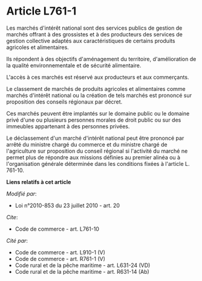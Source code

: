 # Article L761-1

Les marchés d'intérêt national sont des services publics de gestion de marchés offrant à des grossistes et à des producteurs
des services de gestion collective adaptés aux caractéristiques de certains produits agricoles et alimentaires. 

Ils répondent à des objectifs d'aménagement du territoire, d'amélioration de la qualité environnementale et de sécurité
alimentaire.

L'accès à ces marchés est réservé aux producteurs et aux commerçants. 

Le classement de marchés de produits agricoles et alimentaires comme marchés d'intérêt national ou la création de tels
marchés est prononcé sur proposition des conseils régionaux par décret. 

Ces marchés peuvent être implantés sur le domaine public ou le domaine privé d'une ou plusieurs personnes morales de droit
public ou sur des immeubles appartenant à des personnes privées. 

Le déclassement d'un marché d'intérêt national peut être prononcé par arrêté du ministre chargé du commerce et du ministre
chargé de l'agriculture sur proposition du conseil régional si l'activité du marché ne permet plus de répondre aux missions
définies au premier alinéa ou à l'organisation générale déterminée dans les conditions fixées à l'article L. 761-10.

**Liens relatifs à cet article**

_Modifié par_:

  - Loi n°2010-853 du 23 juillet 2010 - art. 20

_Cite_:

  - Code de commerce - art. L761-10

_Cité par_:

  - Code de commerce - art. L910-1 (V)
  - Code de commerce - art. R761-1 (V)
  - Code rural et de la pêche maritime - art. L631-24 (VD)
  - Code rural et de la pêche maritime - art. R631-14 (Ab)

